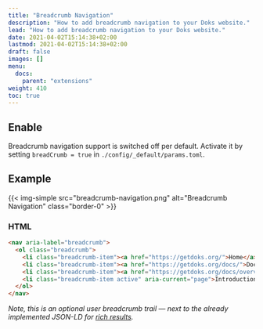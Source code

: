 ```yaml
---
title: "Breadcrumb Navigation"
description: "How to add breadcrumb navigation to your Doks website."
lead: "How to add breadcrumb navigation to your Doks website."
date: 2021-04-02T15:14:38+02:00
lastmod: 2021-04-02T15:14:38+02:00
draft: false
images: []
menu:
  docs:
    parent: "extensions"
weight: 410
toc: true
---
```


## Enable

Breadcrumb navigation support is switched off per default. Activate it by setting `breadCrumb = true` in `./config/_default/params.toml`.

## Example

{{< img-simple src="breadcrumb-navigation.png" alt="Breadcrumb Navigation" class="border-0" >}}

### HTML

```html
<nav aria-label="breadcrumb">
  <ol class="breadcrumb">
    <li class="breadcrumb-item"><a href="https://getdoks.org/">Home</a></li>
    <li class="breadcrumb-item"><a href="https://getdoks.org/docs/">Docs</a></li>
    <li class="breadcrumb-item"><a href="https://getdoks.org/docs/overview/">overview</a></li>
    <li class="breadcrumb-item active" aria-current="page">Introduction</li>
  </ol>
</nav>
```

_Note, this is an optional user breadcrumb trail — next to the already implemented JSON-LD for [rich results](https://developers.google.com/search/docs/data-types/breadcrumb)._
